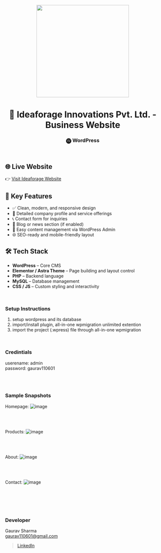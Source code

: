 <p align="center">
  <img src = "images/logo.png" width="300">
</p>

<h1 align="center">
  💼 Ideaforage Innovations Pvt. Ltd. - Business Website
</h1>

<h3 align="center">
   🅦 WordPress
</h3>


<br>

## 🌐 Live Website

👉 [Visit Ideaforage Website](https://idea.toynik.com/)

## 📌 Key Features

- ✅ Clean, modern, and responsive design
- 🏢 Detailed company profile and service offerings
- 📞 Contact form for inquiries
- 🧠 Blog or news section (if enabled)
- 🔗 Easy content management via WordPress Admin
- 🌐 SEO-ready and mobile-friendly layout

## 🛠️ Tech Stack

- **WordPress** – Core CMS
- **Elementor / Astra Theme** – Page building and layout control
- **PHP** – Backend language
- **MySQL** – Database management
- **CSS / JS** – Custom styling and interactivity

<br>

### Setup Instructions 
1. setup wordpress and its database
2. import/install plugin, all-in-one wpmigration unlimited extention
3. import the project (.wpress) file through all-in-one wpmigration


<br>

### Credintials
userename: admin <br>
password: gaurav110601 <br>



<br><br>
<!-- ................................................................................................................................. -->


### Sample Snapshots

Homepage:
![image](./images/home.png) <br><br><br><br>

Products: 
![image](./images/products.png) <br><br><br><br>

About:
![image](./images/about.png) <br><br><br><br>

Contact:
![image](./images/contact.png) <br><br><br><br>

<br>

### Developer

Gaurav Sharma <br>
gaurav110601@gmail.com <br>
> [LinkedIn](https://www.linkedin.com/in/gaurav110601/)
<!-- ................................................................................................................................. -->
